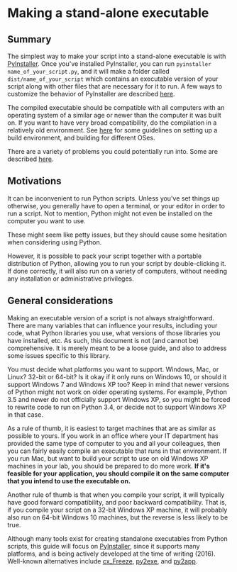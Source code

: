 # Making a stand-alone executable

## Summary

The simplest way to make your script into a stand-alone executable is with [PyInstaller](http://www.pyinstaller.org/). Once you've installed PyInstaller, you can run `pyinstaller name_of_your_script.py`, and it will make a folder called `dist/name_of_your_script` which contains an executable version of your script along with other files that are necessary for it to run. A few ways to customize the behavior of PyInstaller are described [here](pyinstaller_usage.html).

The compiled executable should be compatible with all computers with an operating system of a similar age or newer than the computer it was built on. If you want to have very broad compatibility, do the compilation in a relatively old environment. See [here](build_env.html) for some guidelines on setting up a build environment, and building for different OSes.

There are a variety of problems you could potentially run into. Some are described [here](problems.html).

## Motivations

It can be inconvenient to run Python scripts. Unless you've set things up otherwise, you generally have to open a terminal, or your editor in order to run a script. Not to mention, Python might not even be installed on the computer you want to use.

These might seem like petty issues, but they should cause some hesitation when considering using Python.

However, it is possible to pack your script together with a portable distribution of Python, allowing you to run your script by double-clicking it. If done correctly, it will also run on a variety of computers, without needing any installation or administrative privileges.

## General considerations

Making an executable version of a script is not always straightforward. There are many variables that can influence your results, including your code, what Python libraries you use, what versions of those libraries you have installed, etc. As such, this document is not (and cannot be) comprehensive. It is merely meant to be a loose guide, and also to address some issues specific to this library.

You must decide what platforms you want to support. Windows, Mac, or Linux? 32-bit or 64-bit? Is it okay if it only runs on Windows 10, or should it support Windows 7 and Windows XP too? Keep in mind that newer versions of Python might not work on older operating systems. For example, Python 3.5 and newer do not officially support Windows XP, so you might be forced to rewrite code to run on Python 3.4, or decide not to support Windows XP in that case.

As a rule of thumb, it is easiest to target machines that are as similar as possible to yours. If you work in an office where your IT department has provided the same type of computer to you and all your colleagues, then you can fairly easily compile an executable that runs in that environment. If you run Mac, but want to build your script to use on old Windows XP machines in your lab, you should be prepared to do more work. **If it's feasible for your application, you should compile it on the same computer that you intend to use the executable on.**

Another rule of thumb is that when you compile your script, it will typically have good forward compatibility, and poor backward compatibility. That is, if you compile your script on a 32-bit Windows XP machine, it will probably also run on 64-bit Windows 10 machines, but the reverse is less likely to be true.

Although many tools exist for creating standalone executables from Python scripts, this guide will focus on [PyInstaller](http://www.pyinstaller.org/), since it supports many platforms, and is being actively developed at the time of writing (2016). Well-known alternatives include [cx_Freeze](http://cx-freeze.sourceforge.net/), [py2exe](http://www.py2exe.org/), and [py2app](https://pythonhosted.org/py2app/).
